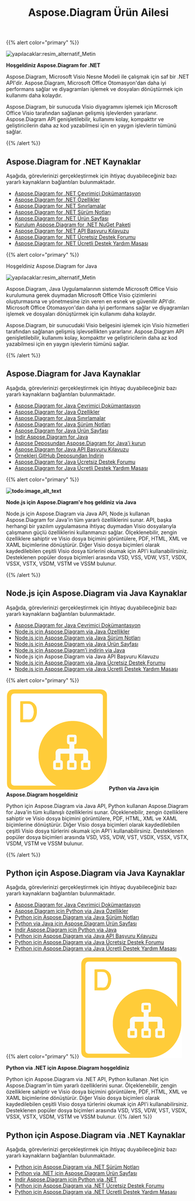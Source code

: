 ﻿---
title: Aspose.Diagram Ürün Ailesi
type: docs
description: Aspose.Diagram, Visio dosya biçimini görüntülere, PDF, HTML, XML ve XAML biçimlerine dönüştürür. Desteklenen popüler dosya biçimleri arasında VSD, VSS, VDW, VST, VSDX, VSSX, VSTX, VSDM, VSTM ve VSSM yer alır.
weight: 10
url: /tr/
---
{{% alert color="primary" %}} 

![yapılacaklar:resim_alternatif_Metin](home_1.png)

**Hoşgeldiniz Aspose.Diagram for .NET**

Aspose.Diagram, Microsoft Visio Nesne Modeli ile çalışmak için saf bir .NET API'dir. Aspose.Diagram, Microsoft Office Otomasyon'dan daha iyi performans sağlar ve diyagramları işlemek ve dosyaları dönüştürmek için kullanımı daha kolaydır.

 Aspose.Diagram, bir sunucuda Visio diyagramını işlemek için Microsoft Office Visio tarafından sağlanan gelişmiş işlevlerden yararlanır. Aspose.Diagram API genişletilebilir, kullanımı kolay, kompakttır ve geliştiricilerin daha az kod yazabilmesi için en yaygın işlevlerin tümünü sağlar.

{{% /alert %}} 
## **Aspose.Diagram for .NET Kaynaklar**
Aşağıda, görevlerinizi gerçekleştirmek için ihtiyaç duyabileceğiniz bazı yararlı kaynakların bağlantıları bulunmaktadır.

- [Aspose.Diagram for .NET Çevrimiçi Dokümantasyon](/diagram/tr/net/)
- [Aspose.Diagram for .NET Özellikler](/diagram/tr/net/feature-list/)
- [Aspose.Diagram for .NET Sınırlamalar](/diagram/tr/net/why-not-automation/)
- [Aspose.Diagram for .NET Sürüm Notları](/diagram/tr/net/release-notes/)
- [Aspose.Diagram for .NET Ürün Sayfası](https://products.aspose.com/diagram/net/)
- [Kurulum Aspose.Diagram for .NET NuGet Paketi](https://www.nuget.org/packages/Aspose.Diagram/)
- [Aspose.Diagram for .NET API Başvuru Kılavuzu](https://reference.aspose.com/diagram/net)
- [Aspose.Diagram for .NET Ücretsiz Destek Forumu](https://forum.aspose.com/c/diagram/17)
- [Aspose.Diagram for .NET Ücretli Destek Yardım Masası](https://helpdesk.aspose.com/)

{{% alert color="primary" %}} 

Hoşgeldiniz Aspose.Diagram for Java

![yapılacaklar:resim_alternatif_Metin](home_2.png)

Aspose.Diagram, Java Uygulamalarının sistemde Microsoft Office Visio kurulumuna gerek duymadan Microsoft Office Visio çizimlerini oluşturmasına ve yönetmesine izin veren en esnek ve güvenilir API'dir. Microsoft Office Otomasyon'dan daha iyi performans sağlar ve diyagramları işlemek ve dosyaları dönüştürmek için kullanımı daha kolaydır.

Aspose.Diagram, bir sunucudaki Visio belgesini işlemek için Visio hizmetleri tarafından sağlanan gelişmiş işlevsellikten yararlanır. Aspose.Diagram API genişletilebilir, kullanımı kolay, kompakttır ve geliştiricilerin daha az kod yazabilmesi için en yaygın işlevlerin tümünü sağlar.

{{% /alert %}} 
## **Aspose.Diagram for Java Kaynaklar**
Aşağıda, görevlerinizi gerçekleştirmek için ihtiyaç duyabileceğiniz bazı yararlı kaynakların bağlantıları bulunmaktadır.

- [Aspose.Diagram for Java Çevrimiçi Dokümantasyon](/diagram/tr/java/)
- [Aspose.Diagram for Java Özellikler](/diagram/tr/java/feature-list/)
- [Aspose.Diagram for Java Sınırlamalar](/diagram/tr/java/evaluate-aspose-diagram/)
- [Aspose.Diagram for Java Sürüm Notları](/diagram/tr/java/release-notes/)
- [Aspose.Diagram for Java Ürün Sayfası](https://products.aspose.com/diagram/java/)
- [İndir Aspose.Diagram for Java](https://repository.aspose.com/webapp/#/artifacts/browse/tree/General/repo/com/aspose/aspose-diagram)
- [Aspose Deposundan Aspose.Diagram for Java'i kurun](/diagram/tr/java/installation/)
- [Aspose.Diagram for Java API Başvuru Kılavuzu](https://reference.aspose.com/diagram/java)
- [Örnekleri GitHub Deposundan İndirin](https://github.com/aspose-diagram/Aspose.Diagram-for-Java)
- [Aspose.Diagram for Java Ücretsiz Destek Forumu](https://forum.aspose.com/c/diagram/17)
- [Aspose.Diagram for Java Ücretli Destek Yardım Masası](https://helpdesk.aspose.com/)


{{% alert color="primary" %}} 

**![todo:image_alt_text](home_3.png)**

**Node.js için Aspose.Diagram'e hoş geldiniz via Java**

Node.js için Aspose.Diagram via Java API, Node.js kullanan Aspose.Diagram for Java'in tüm yararlı özelliklerini sunar. API, başka herhangi bir yazılım uygulamasına ihtiyaç duymadan Visio dosyalarıyla çalışmanın güçlü özelliklerini kullanmanızı sağlar. Ölçeklenebilir, zengin özelliklere sahiptir ve Visio dosya biçimini görüntülere, PDF, HTML, XML ve XAML biçimlerine dönüştürür. Diğer Visio dosya biçimleri olarak kaydedilebilen çeşitli Visio dosya türlerini okumak için API'i kullanabilirsiniz. Desteklenen popüler dosya biçimleri arasında VSD, VSS, VDW, VST, VSDX, VSSX, VSTX, VSDM, VSTM ve VSSM bulunur.

{{% /alert %}} 
## **Node.js için Aspose.Diagram via Java Kaynaklar**
Aşağıda, görevlerinizi gerçekleştirmek için ihtiyaç duyabileceğiniz bazı yararlı kaynakların bağlantıları bulunmaktadır.

- [Aspose.Diagram for Java Çevrimiçi Dokümantasyon](/diagram/tr/nodejsjava/)
- [Node.js için Aspose.Diagram via Java Özellikler](/diagram/tr/java/aspose-diagram-for-node-js-via-java-features/)
- [Node.js için Aspose.Diagram via Java Sürüm Notları](/diagram/tr/java/release-notes/)
- [Node.js için Aspose.Diagram via Java Ürün Sayfası](https://products.aspose.com/diagram/nodejs-java/)
- [Node.js için Aspose.Diagram'i indirin via Java](https://downloads.aspose.com/diagram/nodejs)
- Node.js için Aspose.Diagram via Java API Başvuru Kılavuzu
- [Node.js için Aspose.Diagram via Java Ücretsiz Destek Forumu](https://forum.aspose.com/c/diagram/17)
- [Node.js için Aspose.Diagram via Java Ücretli Destek Yardım Masası](https://helpdesk.aspose.com/)

{{% alert color="primary" %}} 

**![todo:image_alt_text](home_4.png)**
**Python via Java için Aspose.Diagram hoşgeldiniz**

Python için Aspose.Diagram via Java API, Python kullanan Aspose.Diagram for Java'in tüm kullanışlı özelliklerini sunar. Ölçeklenebilir, zengin özelliklere sahiptir ve Visio dosya biçimini görüntülere, PDF, HTML, XML ve XAML biçimlerine dönüştürür. Diğer Visio dosya biçimleri olarak kaydedilebilen çeşitli Visio dosya türlerini okumak için API'i kullanabilirsiniz. Desteklenen popüler dosya biçimleri arasında VSD, VSS, VDW, VST, VSDX, VSSX, VSTX, VSDM, VSTM ve VSSM bulunur.

{{% /alert %}} 
## **Python için Aspose.Diagram via Java Kaynaklar**
Aşağıda, görevlerinizi gerçekleştirmek için ihtiyaç duyabileceğiniz bazı yararlı kaynakların bağlantıları bulunmaktadır.

- [Aspose.Diagram for Java Çevrimiçi Dokümantasyon](/diagram/tr/pythonjava/)
- [Aspose.Diagram için Python via Java Özellikler](/diagram/tr/java/feature-list/)
- [Python için Aspose.Diagram via Java Sürüm Notları](/diagram/tr/java/aspose-diagram-for-python-via-java/)
- [Python via Java için Aspose.Diagram Ürün Sayfası](https://products.aspose.com/diagram/python-java/)
- [İndir Aspose.Diagram için Python via Java](https://downloads.aspose.com/diagram/python)
- [Python için Aspose.Diagram via Java API Başvuru Kılavuzu](https://reference.aspose.com/diagram/python)
- [Python için Aspose.Diagram via Java Ücretsiz Destek Forumu](https://forum.aspose.com/c/diagram/17)
- [Python için Aspose.Diagram via Java Ücretli Destek Yardım Masası](https://helpdesk.aspose.com/)

{{% alert color="primary" %}}
**![Python Python via .NET Ürün Logosu için](home_4.png)**

**Python via .NET için Aspose.Diagram hoşgeldiniz**

Python için Aspose.Diagram via .NET API, Python kullanan .Net için Aspose.Diagram'in tüm yararlı özelliklerini sunar. Ölçeklenebilir, zengin özelliklere sahiptir ve Visio dosya biçimini görüntülere, PDF, HTML, XML ve XAML biçimlerine dönüştürür. Diğer Visio dosya biçimleri olarak kaydedilebilen çeşitli Visio dosya türlerini okumak için API'i kullanabilirsiniz. Desteklenen popüler dosya biçimleri arasında VSD, VSS, VDW, VST, VSDX, VSSX, VSTX, VSDM, VSTM ve VSSM bulunur.
{{% /alert %}}

## **Python için Aspose.Diagram via .NET Kaynaklar**

Aşağıda, görevlerinizi gerçekleştirmek için ihtiyaç duyabileceğiniz bazı yararlı kaynakların bağlantıları bulunmaktadır.

- [Python için Aspose.Diagram via .NET Sürüm Notları](/diagram/tr/pythonnet/release-notes/)
- [Python via .NET için Aspose.Diagram Ürün Sayfası](https://products.aspose.com/diagram/python-net/)
- [İndir Aspose.Diagram için Python via .NET](https://downloads.aspose.com/diagram/python-net)
- [Python için Aspose.Diagram via .NET Ücretsiz Destek Forumu](https://forum.aspose.com/c/diagram/17)
- [Python için Aspose.Diagram via .NET Ücretli Destek Yardım Masası](https://helpdesk.aspose.com/)

